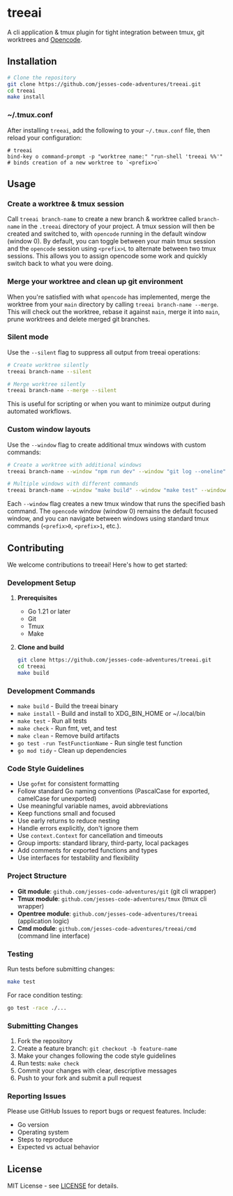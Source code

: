 # treeai

A cli application & tmux plugin for tight integration between tmux, git worktrees and [Opencode](https://github.com/sst/OpenCode).

## Installation

```bash
# Clone the repository
git clone https://github.com/jesses-code-adventures/treeai.git
cd treeai
make install
```

### ~/.tmux.conf

After installing `treeai`, add the following to your `~/.tmux.conf` file, then reload your configuration:

```tmux
# treeai
bind-key o command-prompt -p "worktree name:" "run-shell 'treeai %%'" # binds creation of a new worktree to `<prefix>o`
```

## Usage

### Create a worktree & tmux session

Call `treeai branch-name` to create a new branch & worktree called `branch-name` in the `.treeai` directory of your project. A tmux session will then be created and switched to, with `opencode` running in the default window (window 0). By default, you can toggle between your main tmux session and the `opencode` session using `<prefix>L` to alternate between two tmux sessions. This allows you to assign opencode some work and quickly switch back to what you were doing.

### Merge your worktree and clean up git environment

When you're satisfied with what `opencode` has implemented, merge the worktree from your `main` directory by calling `treeai branch-name --merge`. This will check out the worktree, rebase it against `main`, merge it into `main`, prune worktrees and delete merged git branches.

### Silent mode

Use the `--silent` flag to suppress all output from treeai operations:

```bash
# Create worktree silently
treeai branch-name --silent

# Merge worktree silently
treeai branch-name --merge --silent
```

This is useful for scripting or when you want to minimize output during automated workflows.

### Custom window layouts

Use the `--window` flag to create additional tmux windows with custom commands:

```bash
# Create a worktree with additional windows
treeai branch-name --window "npm run dev" --window "git log --oneline"

# Multiple windows with different commands
treeai branch-name --window "make build" --window "make test" --window "htop"
```

Each `--window` flag creates a new tmux window that runs the specified bash command. The `opencode` window (window 0) remains the default focused window, and you can navigate between windows using standard tmux commands (`<prefix>0`, `<prefix>1`, etc.).

## Contributing

We welcome contributions to treeai! Here's how to get started:

### Development Setup

1. **Prerequisites**
   - Go 1.21 or later
   - Git
   - Tmux
   - Make

2. **Clone and build**
   ```bash
   git clone https://github.com/jesses-code-adventures/treeai.git
   cd treeai
   make build
   ```

### Development Commands

- `make build` - Build the treeai binary
- `make install` - Build and install to XDG_BIN_HOME or ~/.local/bin
- `make test` - Run all tests
- `make check` - Run fmt, vet, and test
- `make clean` - Remove build artifacts
- `go test -run TestFunctionName` - Run single test function
- `go mod tidy` - Clean up dependencies

### Code Style Guidelines

- Use `gofmt` for consistent formatting
- Follow standard Go naming conventions (PascalCase for exported, camelCase for unexported)
- Use meaningful variable names, avoid abbreviations
- Keep functions small and focused
- Use early returns to reduce nesting
- Handle errors explicitly, don't ignore them
- Use `context.Context` for cancellation and timeouts
- Group imports: standard library, third-party, local packages
- Add comments for exported functions and types
- Use interfaces for testability and flexibility

### Project Structure

- **Git module**: `github.com/jesses-code-adventures/git` (git cli wrapper)
- **Tmux module**: `github.com/jesses-code-adventures/tmux` (tmux cli wrapper)
- **Opentree module**: `github.com/jesses-code-adventures/treeai` (application logic)
- **Cmd module**: `github.com/jesses-code-adventures/treeai/cmd` (command line interface)

### Testing

Run tests before submitting changes:

```bash
make test
```

For race condition testing:
```bash
go test -race ./...
```

### Submitting Changes

1. Fork the repository
2. Create a feature branch: `git checkout -b feature-name`
3. Make your changes following the code style guidelines
4. Run tests: `make check`
5. Commit your changes with clear, descriptive messages
6. Push to your fork and submit a pull request

### Reporting Issues

Please use GitHub Issues to report bugs or request features. Include:
- Go version
- Operating system
- Steps to reproduce
- Expected vs actual behavior

## License

MIT License - see [LICENSE](LICENSE) for details.
